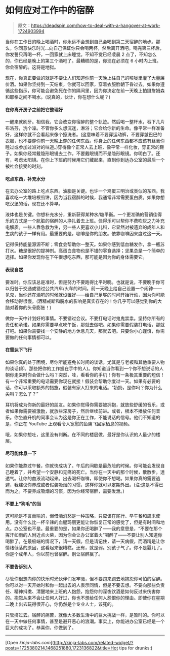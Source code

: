 # 如何应对工作中的宿醉

> 原文：<https://deadspin.com/how-to-deal-with-a-hangover-at-work-1724903994>

当你在工作日的晚上喝酒时，你永远不会想到自己会喝到第二天宿醉的地步。那么，你同意快乐时光...向自己保证你只会喝两杯，然后离开酒吧。喝完第三杯后，你发誓只再喝一杯，一回家就上床睡觉。不知不觉已经凌晨 2 点了，不知怎么的，你已经是晚上的第三个酒吧了。最糟糕的是，你现在必须在 6 小时内上班。你会宿醉的。这将是地狱。



现在，你真正要做的就是不要让人们知道你前一天晚上往自己的喉咙里灌了大量廉价酒。如果你坚持到一天结束，你就可以回家，穿着衣服脸朝下昏过去。如果你遵循这些指示，你可能会避免死在你的隔间里，因为你决定在前一天晚上拍摄詹姆森和耶格之间不喝水。(说真的，伙计，你在想什么呢？)

#### 在你离开房子之前把它整理好

一醒来就刷牙。相信我，它会改变你宿醉的整个轨迹。然后喝一整杯水，吞下几片布洛芬，洗个澡。不管你多么想沉迷，淋浴；它会给你新的生命。像平常一样准备好，这样你就不会看起来像个擦洗者。(这意味着不要穿运动裤，不要穿皱巴巴的衣服，也不要穿你前一天晚上穿的任何东西。你身上的任何东西都不应该有丝毫你睡过或参加过派对的味道。)穿得像个正常人去上班，像平常一样化妆，穿正常的鞋子。如果你经常戴隐形眼镜去工作，不要戴眼镜而不是隐形眼镜。你明白了。还有，考虑太阳镜。在你上下班的时候用它们藏起来，直到你到达办公室的最后一个被社会接受的时刻。

#### 吃点东西，补充水分

在去办公室的路上吃点东西。油脂是关键。也许一个鸡蛋三明治或类似的东西。我喜欢吃一大堆培根煎饼，因为当我宿醉的时候，我通常非常需要蛋白质。如果你想吃汉堡的话，现在还不算早。

液体也是关键。你想补充水分，重新获得某种水/糖平衡。一个更准确的营销佳得乐的方式是一个肮脏的宿醉的人挣扎着去上班。佳得乐可以帮你不费吹灰之力补充电解质。一些人靠急救为生，另一些人更喜欢小儿科，它显然对被遗弃的成年人和生病的孩子一样有用。最重要的是，咖啡是你的朋友。依靠咖啡因来度过这一天。

记得保持能量源源不断；零食会帮助你一整天。如果你感到低血糖发作，拿一瓶苏打水。糖是很好的提神剂。高蛋白食物也是不错的零食选择；坚果总是一个简单的选择。如果你发现你在下午很想吃东西，那可能是因为你的身体需要它。

#### 表现自然

要准时。你应该总是准时，但是努力不要跑得比平时晚。也就是说，不要晚于你可以归咎于交通或错过公共汽车/火车的时间。前一天晚上给自己设置一个闹钟——见鬼，当你还在酒吧的时候就设置好——给自己足够的时间开始行动，因为你可能会移动得很慢。(酒精戒断和脱水的影响是真实存在的！你几乎可以感觉到你的大脑对着你的头骨膨胀！)

做你一天中计划好的事情。不要错过会议。不要打电话时鬼鬼祟祟。坚持你所有的责任和承诺。如果你需要早点吃午饭，那就去做吧。如果你需要假装打电话，那就打吧。如果你需要找一个安静的地方休息几天，那就去吧。只要你小心谨慎，你需要做的任何事情都可以。

#### 在雷达下飞行

如果你真的处于困境，尽你所能避免长时间的谈话。尤其是与老板和其他重要人物的谈话(即。那些把你的工作握在手中的人)。你知道当你看到一个你不想说话的人朝你走来时你会做什么吗？突然，哇，看看你的手机！你有一条极其重要的短信！有一个非常重要的电话需要你现在就接！假装会帮助你度过一天。如果有必要的话，你可以采取额外的措施，假装有家人打来的电话。“奶奶，是你吗？你为什么尖叫？怎么了？”

耳机将成为你新的最好的朋友。如果你觉得你需要被拥抱，就放些舒缓的音乐，或者如果你需要被激励，就放些深房子，然后继续前进。或者，根本不播放任何音乐。你坐直升机的同事会认为这是你正在工作，不能说话的信号。他们不知道的是，你正在 YouTube 上观看令人宽慰的鱼鹰飞回家栖息的视频。

哦，如果你想吐，这里没有判断。在不同的楼层做，最好是你认识的人最少的楼层。

#### 尽可能休息一下

如果你能熬过午餐，你就快成功了。午后的间歇是最危险的时候。你可能会发现自己睡着了，并希望一个安静和无痛的死亡。当你在一天中的那个时候，散散步，透透气。让你的血液流动起来。出去喝杯咖啡，即使你不想喝。如果你真的需要逃避，我建议你养成或者假装吸烟的习惯，这样你就可以定期外出。(注:这是不得已而为之。不要养成吸烟的习惯，因为你经常宿醉，需要发泄。)

#### 不要上“狗毛”的当

这可能是不言而喻的，但借酒消愁是一种策略，只应该在尾行、早午餐和周末使用。没有什么比一杯辛辣的血腥玛丽更能让你恢复正常的感觉了，但是有时间和地点。办公室也不是。最重要的是，如果你还喝醉了——我的意思是，“不要在那个挥汗如雨的人附近点火柴，因为你会让办公室着火”喝醉了——不要让别人知道你喝醉了。在最极端的情况下，请一天假。但是请记住，请一天病假，而酒精是让你情绪低落的原因，这看起来很糟糕。还有，就是弱。别孩子气了。你不是婴儿了。你是个成年人，你以前也曾宿醉。别让宿醉赢了。

#### 不要告诉别人

尽管你很想向你的快乐时光伙伴们发牢骚，但不要跑来跑去地抱怨你可怕的宿醉。你可以对一天开始时和你一起出去的人表示同情，但是不要去想。不要向那些负责任、精神抖擞、清醒地来上班的人抱怨，抱怨你的深夜饮酒是如何反过来伤害你的。抱怨从来不会让任何人好过，你也不想给任何人怨恨你的理由。即使你在星期二晚上出去玩得很开心，你仍然是个专业人士，该死的。

只管挤过去。宿醉的痛苦，就像大多数生活中的巨大挑战一样，是暂时的。你可以在一天中做任何事情，甚至是避开恶心的浪潮。事实上，你能进办公室已经是一个巨大的成功了。恭喜你，你做到了。

* * *

[Open *kinja-labs.com*](http://kinja-labs.com/related-widget/?posts=1725380214,1468251880,1723136822&title=Hot tips for drunks:)